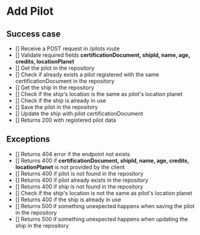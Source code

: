 # Add Pilot

## Success case
- [] Receive a POST request in /pilots route
- [] Validate required fields **certificationDocument, shipId, name, age, credits, locationPlanet**
- [] Get the pilot in the repository
- [] Check if already exists a pilot registered with the same certificationDocument in the repository
- [] Get the ship in the repository
- [] Check if the ship's location is the same as pilot's location planet
- [] Check if the ship is already in use
- [] Save the pilot in the repository
- [] Update the ship with pilot certificationDocument
- [] Returns 200 with registered pilot data

## Exceptions
- [] Returns 404 error if the endpoint not exists
- [] Returns 400 if **certificationDocument, shipId, name, age, credits, locationPlanet** is not provided by the client
- [] Returns 400 if pilot is not found in the repository
- [] Returns 400 if pilot already exists in the repository
- [] Returns 400 if ship is not found in the repository
- [] Check if the ship's location is not the same as pilot's location planet
- [] Returns 400 if the ship is already in use
- [] Returns 500 if something unexpected happens when saving the pilot in the repository
- [] Returns 500 if something unexpected happens when updating the ship in the repository